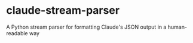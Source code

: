 # claude-stream-parser
A Python stream parser for formatting Claude's JSON output in a human-readable way

